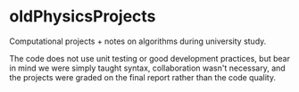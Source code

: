# oldPhysicsProjects
Computational projects + notes on algorithms during university study.

The code does not use unit testing or good development practices, but bear in mind we were simply taught syntax, collaboration wasn't necessary, and the projects were graded on the final report rather than the code quality.
